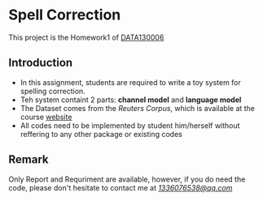 # Spell Correction
This project is the Homework1 of [DATA130006](http://www.sdspeople.fudan.edu.cn/zywei/DATA130006/index.html)

## Introduction
* In	this	assignment, students are	required	to	write	a	toy	system	for	spelling	correction.
* Teh system containt 2 parts: **channel model** and **language model**
* The Dataset comes from the *Reuters Corpus*, which is available at the course [website](http://www.sdspeople.fudan.edu.cn/zywei/DATA130006/index.html)
* All codes need to be implemented by student him/herself without reffering to any other package or existing codes

## Remark
Only Report and Requriment are available, however, if you do need the code, please don't hesitate to contact me at *1336076538@qq.com*
